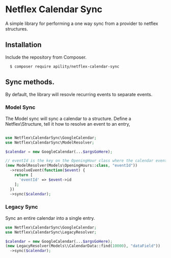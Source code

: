 # Netflex Calendar Sync
A simple library for performing a one way sync from a provider to netflex structures.

## Installation
Include the repository from Composer.

```
  $ composer require apility/netflex-calendar-sync
```

## Sync methods.
By default, the library will resovle recurring events to separate events.
### Model Sync
The Model sync will sync a calendar to a structure. Define a Netflex\Structure, tell it how to resolve an event to an entry,

```php

use Netflex\CalendarSync\GoogleCalendar;
use Netflex\CalendarSync\ModelResolver;

$calendar = new GoogleCalendar(...$argsGoHere);

// eventId is the key on the OpeningHour class where the calendar event id is stored
(new ModelResolver(Models\OpeningHours::class, "eventId"))
  ->resolveEvent(function($event) {
    return [
      'eventId' => $event->id
    ];
  })
  ->sync($calendar);

```
### Legacy Sync
Sync an entire calendar into a single entry.

```php
use Netflex\CalendarSync\GoogleCalendar;
use Netflex\CalendarSync\LegacyResolver;

$calendar = new GoogleCalendar(...$argsGoHere);
(new LegacyResolver(Models\\CalendarData::find(10000), "dataField"))
  ->sync($calendar);
```